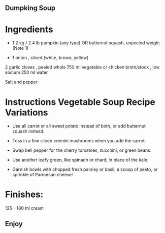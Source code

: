 ## Dumpking Soup 

# Ingredients

- 1.2 kg / 2.4 lb pumpkin (any type) OR butternut squash, unpeeled weight (Note 1)

- 1 onion , sliced (white, brown, yellow)

2 garlic cloves , peeled whole
750 ml vegetable or chicken broth/stock , low sodium
250 ml water

Salt and pepper

# Instructions Vegetable Soup Recipe Variations

- Use all carrot or all sweet potato instead of both, or add butternut squash instead.

- Toss in a few sliced cremini mushrooms when you add the carrot.

- Swap bell pepper for the cherry tomatoes, zucchini, or green beans.

- Use another leafy green, like spinach or chard, in place of the kale.

- Garnish bowls with chopped fresh parsley or basil, a scoop of pesto, or sprinkle of Parmesan cheese!

# Finishes:
125 - 180 ml cream 

## Enjoy